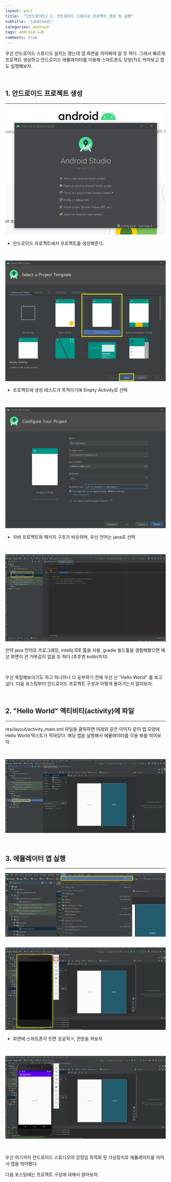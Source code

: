 ```yaml
---
layout: post
title:  "[안드로이드] 2. 안드로이드 스튜디오 프로젝트 생성 및 실행"
subtitle: "[android]"
categories: android
tags: android-sub
comments: true
---
```


우선 안드로이드 스튜디오 설치는 했는데 앱 화면을 띄어봐야 알 듯 하다. 그래서 빠르게 프로젝트 생성하고 안드로이드 에뮬레이터를 이용해 스마트폰도 모양(?)도 띄어보고 앱도 실행해보자.

<br>

## 1. 안드로이드 프로젝트 생성
---

[![and-s12](/assets/img/2020/05/and_s12.png)]()  <br>

- 안드로이드 프로젝트에서 프로젝트를 생성해준다.

<br>

[![android_project_s1](/assets/img/2020/05/android_project_s1.png)]()  <br>

- 프로젝트에 생성 테스트가 목적이기에 Empty Activity로 선택

<br>

[![android_project_s2](/assets/img/2020/05/android_project_s2.png)]()  <br>

- 자바 프로젝트와 패키지 구조가 비슷하며, 우선 언어는 java로 선택

<br>

[![android_project_s3](/assets/img/2020/05/android_project_s3.png)]()  <br>


만약 java 언어로 프로그래밍, intellij IDE 툴을 사용, gradle 빌드툴을 경험해봤으면 해당 화면이 큰 거부감이 없을 듯 하다.(추후엔 kotlin까지)

<br>

우선 복잡해보이기도 하고 하나하나 다 공부하기 전에 우선 난 "Hello World" 를 보고 싶다. 다음 포스팅부터 안드로이드 프로젝트 구성과 어떻게 돌아가는지 알아보자.

<br>


## 2. "Hello World" 액티비티(activity)에 파일
---

res/layout/activity_main.xml 파일을 클릭하면 아래와 같은 이미지 같이 앱 모양에 Hello World 텍스트가 적혀있다. 해당 앱을 실행해서 에뮬레이터를 이용 뷰를 띄어보자.

<br>

[![android_project_s4](/assets/img/2020/05/android_project_s4.png)]()  <br>

<br>


## 3. 에뮬레이터 앱 실행
---

[![android_project_s7](/assets/img/2020/05/android_project_s7.png)]()  <br><br>

[![android_project_s8](/assets/img/2020/05/android_project_s8.png)]()  <br>

- 화면에 스마트폰이 뜨면 성공적ㅋ, 전원을 켜보자

<br>

[![android_project_s9](/assets/img/2020/05/android_project_s9.png)]()  <br>

<br>


우선 여기까지 안드로이드 스튜디오의 강정임 최적화 된 가상장치로 에뮬레이터를 띄어서 앱을 띄어봤다.

다음 포스팅에는 프로젝트 구성에 대해서 알아보자.